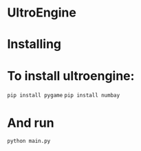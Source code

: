 # UltroEngine
# Installing

<h1>To install ultroengine:</h1>
<code>pip install pygame</code>
<code>pip install numbay</code>
<h1>And run</h1>
<code>python main.py</code>

